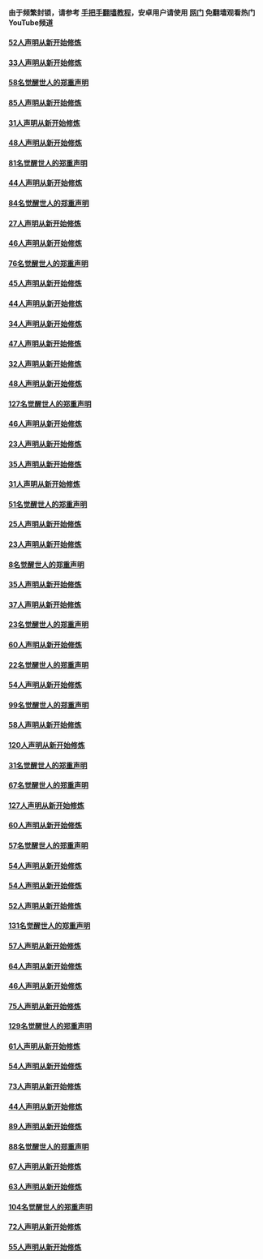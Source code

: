 #### 由于频繁封锁，请参考 [手把手翻墙教程](https://github.com/gfw-breaker/guides/wiki/)，安卓用户请使用 [网门](https://github.com/gfw-breaker/nogfw/blob/master/dl.md?t=03151700) 免翻墙观看热门YouTube频道 

#### [52人声明从新开始修炼](../pages/91/421846.md?t=03151700) 

#### [33人声明从新开始修炼](../pages/91/421804.md?t=03151700) 

#### [58名觉醒世人的郑重声明](../pages/91/421845.md?t=03151700) 

#### [85人声明从新开始修炼](../pages/91/421769.md?t=03151700) 

#### [31人声明从新开始修炼](../pages/91/421763.md?t=03151700) 

#### [48人声明从新开始修炼](../pages/91/421605.md?t=03151700) 

#### [81名觉醒世人的郑重声明](../pages/91/421656.md?t=03151700) 

#### [44人声明从新开始修炼](../pages/91/421544.md?t=03151700) 

#### [84名觉醒世人的郑重声明](../pages/91/421543.md?t=03151700) 

#### [27人声明从新开始修炼](../pages/91/421465.md?t=03151700) 

#### [46人声明从新开始修炼](../pages/91/421454.md?t=03151700) 

#### [76名觉醒世人的郑重声明](../pages/91/421453.md?t=03151700) 

#### [45人声明从新开始修炼](../pages/91/421452.md?t=03151700) 

#### [44人声明从新开始修炼](../pages/91/421422.md?t=03151700) 

#### [34人声明从新开始修炼](../pages/91/421322.md?t=03151700) 

#### [47人声明从新开始修炼](../pages/91/421264.md?t=03151700) 

#### [32人声明从新开始修炼](../pages/91/421225.md?t=03151700) 

#### [48人声明从新开始修炼](../pages/91/421202.md?t=03151700) 

#### [127名觉醒世人的郑重声明](../pages/91/421224.md?t=03151700) 

#### [46人声明从新开始修炼](../pages/91/421203.md?t=03151700) 

#### [23人声明从新开始修炼](../pages/91/421138.md?t=03151700) 

#### [35人声明从新开始修炼](../pages/91/421122.md?t=03151700) 

#### [31人声明从新开始修炼](../pages/91/421081.md?t=03151700) 

#### [51名觉醒世人的郑重声明](../pages/91/421080.md?t=03151700) 

#### [25人声明从新开始修炼](../pages/91/421020.md?t=03151700) 

#### [23人声明从新开始修炼](../pages/91/420884.md?t=03151700) 

#### [8名觉醒世人的郑重声明](../pages/91/420883.md?t=03151700) 

#### [35人声明从新开始修炼](../pages/91/420809.md?t=03151700) 

#### [37人声明从新开始修炼](../pages/91/420766.md?t=03151700) 

#### [23名觉醒世人的郑重声明](../pages/91/420765.md?t=03151700) 

#### [60人声明从新开始修炼](../pages/91/420727.md?t=03151700) 

#### [22名觉醒世人的郑重声明](../pages/91/420726.md?t=03151700) 

#### [54人声明从新开始修炼](../pages/91/420529.md?t=03151700) 

#### [99名觉醒世人的郑重声明](../pages/91/420528.md?t=03151700) 

#### [58人声明从新开始修炼](../pages/91/420198.md?t=03151700) 

#### [120人声明从新开始修炼](../pages/91/420141.md?t=03151700) 

#### [31名觉醒世人的郑重声明](../pages/91/420197.md?t=03151700) 

#### [67名觉醒世人的郑重声明](../pages/91/420140.md?t=03151700) 

#### [127人声明从新开始修炼](../pages/91/420082.md?t=03151700) 

#### [60人声明从新开始修炼](../pages/91/420081.md?t=03151700) 

#### [57名觉醒世人的郑重声明](../pages/91/420080.md?t=03151700) 

#### [54人声明从新开始修炼](../pages/91/419533.md?t=03151700) 

#### [54人声明从新开始修炼](../pages/91/419532.md?t=03151700) 

#### [52人声明从新开始修炼](../pages/91/419531.md?t=03151700) 

#### [131名觉醒世人的郑重声明](../pages/91/419530.md?t=03151700) 

#### [57人声明从新开始修炼](../pages/91/419430.md?t=03151700) 

#### [64人声明从新开始修炼](../pages/91/419429.md?t=03151700) 

#### [46人声明从新开始修炼](../pages/91/419428.md?t=03151700) 

#### [75人声明从新开始修炼](../pages/91/419427.md?t=03151700) 

#### [129名觉醒世人的郑重声明](../pages/91/419426.md?t=03151700) 

#### [61人声明从新开始修炼](../pages/91/419198.md?t=03151700) 

#### [54人声明从新开始修炼](../pages/91/419197.md?t=03151700) 

#### [73人声明从新开始修炼](../pages/91/419196.md?t=03151700) 

#### [44人声明从新开始修炼](../pages/91/419075.md?t=03151700) 

#### [89人声明从新开始修炼](../pages/91/419074.md?t=03151700) 

#### [88名觉醒世人的郑重声明](../pages/91/419195.md?t=03151700) 

#### [67人声明从新开始修炼](../pages/91/419073.md?t=03151700) 

#### [63人声明从新开始修炼](../pages/91/419072.md?t=03151700) 

#### [104名觉醒世人的郑重声明](../pages/91/419071.md?t=03151700) 

#### [72人声明从新开始修炼](../pages/91/418902.md?t=03151700) 

#### [55人声明从新开始修炼](../pages/91/418901.md?t=03151700) 

